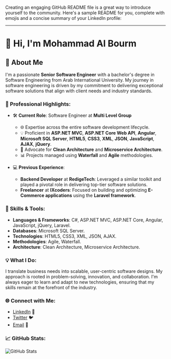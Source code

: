 Creating an engaging GitHub README file is a great way to introduce yourself to the community. Here's a sample README for you, complete with emojis and a concise summary of your LinkedIn profile:

---

# 👋 Hi, I'm Mohammad Al Bourm

## 🚀 About Me
I'm a passionate **Senior Software Engineer** with a bachelor's degree in Software Engineering from Arab International University. My journey in software engineering is driven by my commitment to delivering exceptional software solutions that align with client needs and industry standards. 

### 🌟 Professional Highlights:
- 🛠️ **Current Role**: Software Engineer at **Multi Level Group**
  - 🌐 Expertise across the entire software development lifecycle.
  - 💡 Proficient in **ASP.NET MVC**, **ASP.NET Core Web API**, **Angular**, **Microsoft SQL Server**, **HTML5**, **CSS3**, **XML**, **JSON**, **JavaScript**, **AJAX**, **jQuery**.
  - 📐 Advocate for **Clean Architecture** and **Microservice Architecture**.
  - 📊 Projects managed using **Waterfall** and **Agile** methodologies.

- 💻 **Previous Experience**:
  - **Backend Developer** at **RedigeTech**: Leveraged a similar toolkit and played a pivotal role in delivering top-tier software solutions.
  - **Freelancer** at **IXcoders**: Focused on building and optimizing **E-Commerce applications** using the **Laravel framework**.

### 🧰 Skills & Tools:
- **Languages & Frameworks**: C#, ASP.NET MVC, ASP.NET Core, Angular, JavaScript, jQuery, Laravel.
- **Databases**: Microsoft SQL Server.
- **Technologies**: HTML5, CSS3, XML, JSON, AJAX.
- **Methodologies**: Agile, Waterfall.
- **Architecture**: Clean Architecture, Microservice Architecture.

### 💡 What I Do:
I translate business needs into scalable, user-centric software designs. My approach is rooted in problem-solving, innovation, and collaboration. I'm always eager to learn and adapt to new technologies, ensuring that my skills remain at the forefront of the industry.

### 🌐 Connect with Me:
- [LinkedIn](https://www.linkedin.com/in/mohammad-al-bourm-067337166) 💼
- [Twitter](https://x.com/BourmMohammad) 🐦
- [Email](mailto:mohammadbourm@gmail.com) 📧

### 📈 GitHub Stats:
![GitHub Stats](https://github-readme-stats.vercel.app/api?username=mohammadbourm&show_icons=true&theme=radical)
